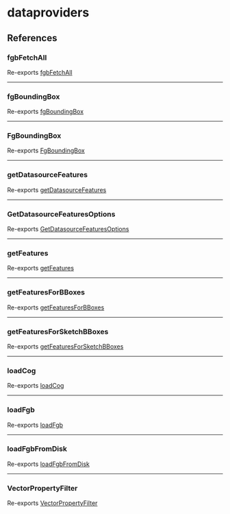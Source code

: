 # dataproviders

## References

### fgbFetchAll

Re-exports [fgbFetchAll](../geoprocessing/functions/fgbFetchAll.md)

***

### fgBoundingBox

Re-exports [fgBoundingBox](../geoprocessing/functions/fgBoundingBox.md)

***

### FgBoundingBox

Re-exports [FgBoundingBox](../geoprocessing/interfaces/FgBoundingBox.md)

***

### getDatasourceFeatures

Re-exports [getDatasourceFeatures](../geoprocessing/functions/getDatasourceFeatures.md)

***

### GetDatasourceFeaturesOptions

Re-exports [GetDatasourceFeaturesOptions](../geoprocessing/interfaces/GetDatasourceFeaturesOptions.md)

***

### getFeatures

Re-exports [getFeatures](../geoprocessing/functions/getFeatures.md)

***

### getFeaturesForBBoxes

Re-exports [getFeaturesForBBoxes](../geoprocessing/functions/getFeaturesForBBoxes.md)

***

### getFeaturesForSketchBBoxes

Re-exports [getFeaturesForSketchBBoxes](../geoprocessing/functions/getFeaturesForSketchBBoxes.md)

***

### loadCog

Re-exports [loadCog](../geoprocessing/functions/loadCog.md)

***

### loadFgb

Re-exports [loadFgb](../geoprocessing/functions/loadFgb.md)

***

### loadFgbFromDisk

Re-exports [loadFgbFromDisk](../geoprocessing/functions/loadFgbFromDisk.md)

***

### VectorPropertyFilter

Re-exports [VectorPropertyFilter](../geoprocessing/interfaces/VectorPropertyFilter.md)
